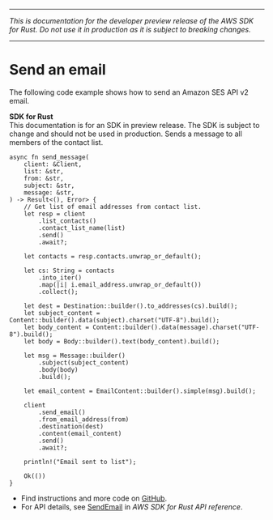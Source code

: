 --------

 *This is documentation for the developer preview release of the AWS SDK for Rust\. Do not use it in production as it is subject to breaking changes\.* 

--------

# Send an email<a name="sesv2_SendEmail_rust_topic"></a>

The following code example shows how to send an Amazon SES API v2 email\.

**SDK for Rust**  
This documentation is for an SDK in preview release\. The SDK is subject to change and should not be used in production\.
Sends a message to all members of the contact list\.  

```
async fn send_message(
    client: &Client,
    list: &str,
    from: &str,
    subject: &str,
    message: &str,
) -> Result<(), Error> {
    // Get list of email addresses from contact list.
    let resp = client
        .list_contacts()
        .contact_list_name(list)
        .send()
        .await?;

    let contacts = resp.contacts.unwrap_or_default();

    let cs: String = contacts
        .into_iter()
        .map(|i| i.email_address.unwrap_or_default())
        .collect();

    let dest = Destination::builder().to_addresses(cs).build();
    let subject_content = Content::builder().data(subject).charset("UTF-8").build();
    let body_content = Content::builder().data(message).charset("UTF-8").build();
    let body = Body::builder().text(body_content).build();

    let msg = Message::builder()
        .subject(subject_content)
        .body(body)
        .build();

    let email_content = EmailContent::builder().simple(msg).build();

    client
        .send_email()
        .from_email_address(from)
        .destination(dest)
        .content(email_content)
        .send()
        .await?;

    println!("Email sent to list");

    Ok(())
}
```
+  Find instructions and more code on [GitHub](https://github.com/awsdocs/aws-doc-sdk-examples/tree/main/.rust_alpha/ses#code-examples)\. 
+  For API details, see [SendEmail](https://awslabs.github.io/aws-sdk-rust/) in *AWS SDK for Rust API reference*\. 